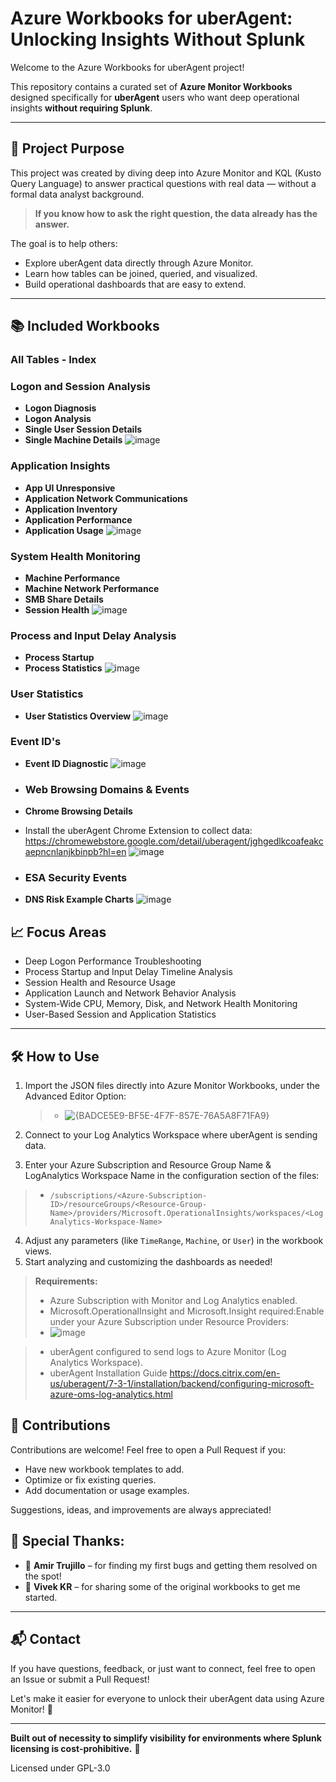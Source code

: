 # Azure Workbooks for uberAgent: Unlocking Insights Without Splunk

Welcome to the Azure Workbooks for uberAgent project!

This repository contains a curated set of **Azure Monitor Workbooks** designed specifically for **uberAgent** users who want deep operational insights **without requiring Splunk**.

---

## 🚀 Project Purpose

This project was created by diving deep into Azure Monitor and KQL (Kusto Query Language) to answer practical questions with real data — without a formal data analyst background.

> **If you know how to ask the right question, the data already has the answer.**

The goal is to help others:
- Explore uberAgent data directly through Azure Monitor.
- Learn how tables can be joined, queried, and visualized.
- Build operational dashboards that are easy to extend.

---

## 📚 Included Workbooks

### **All Tables - Index**

### **Logon and Session Analysis**
- **Logon Diagnosis**
- **Logon Analysis**
- **Single User Session Details**
- **Single Machine Details**
![image](https://github.com/user-attachments/assets/5f83ae6e-f54f-450e-a863-71fcb0a06cf0)

### **Application Insights**
- **App UI Unresponsive**
- **Application Network Communications**
- **Application Inventory**
- **Application Performance**
- **Application Usage**
![image](https://github.com/user-attachments/assets/3cd66596-23d6-4307-b34a-ff9a65f1702a)

### **System Health Monitoring**
- **Machine Performance**
- **Machine Network Performance**
- **SMB Share Details**
- **Session Health**
![image](https://github.com/user-attachments/assets/b9c36797-d8ce-405d-865d-44e32b9bb557)
  
### **Process and Input Delay Analysis**
- **Process Startup**
- **Process Statistics**
![image](https://github.com/user-attachments/assets/47ce0275-c867-457f-b813-9ff29c530885)

### **User Statistics**
- **User Statistics Overview**
![image](https://github.com/user-attachments/assets/a4eb4c85-c735-4acc-ac11-b468cd2235b8)

### **Event ID's**
- **Event ID Diagnostic**
![image](https://github.com/user-attachments/assets/9778cc30-2708-47b4-a0b6-6adda8267656)

- ### **Web Browsing Domains & Events**
- **Chrome Browsing Details**
- Install the uberAgent Chrome Extension to collect data: https://chromewebstore.google.com/detail/uberagent/jghgedlkcoafeakcaepncnlanjkbinpb?hl=en
![image](https://github.com/user-attachments/assets/714517bc-ac55-4631-9ea1-a2be69e069e2)

- ### **ESA Security Events**
- **DNS Risk Example Charts**
![image](https://github.com/user-attachments/assets/48c80dda-d89a-4e5d-bd09-4459bb22b42f)
  

## 📈 Focus Areas

- Deep Logon Performance Troubleshooting
- Process Startup and Input Delay Timeline Analysis
- Session Health and Resource Usage
- Application Launch and Network Behavior Analysis
- System-Wide CPU, Memory, Disk, and Network Health Monitoring
- User-Based Session and Application Statistics

---

## 🛠️ How to Use

1. Import the JSON files directly into Azure Monitor Workbooks, under the Advanced Editor Option:
    > - ![{BADCE5E9-BF5E-4F7F-857E-76A5A8F71FA9}](https://github.com/user-attachments/assets/929b9523-bda2-41a1-8b4d-8412d36f0150)

2. Connect to your Log Analytics Workspace where uberAgent is sending data.
3. Enter your Azure Subscription and Resource Group Name & LogAnalytics Workspace Name in the configuration section of the files:
> - `/subscriptions/<Azure-Subscription-ID>/resourceGroups/<Resource-Group-Name>/providers/Microsoft.OperationalInsights/workspaces/<LogAnalytics-Workspace-Name>`

4. Adjust any parameters (like `TimeRange`, `Machine`, or `User`) in the workbook views.
5. Start analyzing and customizing the dashboards as needed!

> **Requirements:**
> - Azure Subscription with Monitor and Log Analytics enabled.
   > - Microsoft.OperationalInsight and Microsoft.Insight required:Enable under your Azure Subscription under Resource Providers:
> - ![image](https://github.com/user-attachments/assets/12e36a07-0c4b-4f40-8f56-4c270c7b48c1)


> - uberAgent configured to send logs to Azure Monitor (Log Analytics Workspace).
> - uberAgent Installation Guide
https://docs.citrix.com/en-us/uberagent/7-3-1/installation/backend/configuring-microsoft-azure-oms-log-analytics.html

## 🤝 Contributions

Contributions are welcome! Feel free to open a Pull Request if you:
- Have new workbook templates to add.
- Optimize or fix existing queries.
- Add documentation or usage examples.

Suggestions, ideas, and improvements are always appreciated!

## 🤝 Special Thanks:

- 🤝 **Amir Trujillo** – for finding my first bugs and getting them resolved on the spot!
- 🤝 **Vivek KR** – for sharing some of the original workbooks to get me started.
---

## 📬 Contact

If you have questions, feedback, or just want to connect, feel free to open an Issue or submit a Pull Request!

Let's make it easier for everyone to unlock their uberAgent data using Azure Monitor! 🚀

---

**Built out of necessity to simplify visibility for environments where Splunk licensing is cost-prohibitive.** 🎯

Licensed under GPL-3.0
